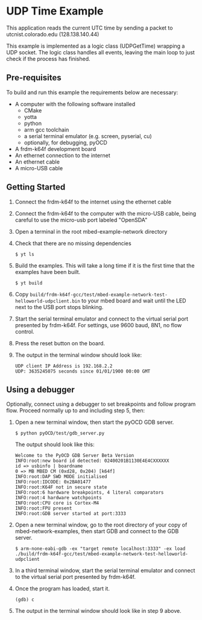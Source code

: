 # UDP Time Example
This application reads the current UTC time by sending a packet to utcnist.colorado.edu (128.138.140.44)

This example is implemented as a logic class (UDPGetTime) wrapping a UDP socket. The logic class handles all events, leaving the main loop to just check if the process has finished.

## Pre-requisites
To build and run this example the requirements below are necessary:
* A computer with the following software installed
  * CMake
  * yotta
  * python
  * arm gcc toolchain
  * a serial terminal emulator (e.g. screen, pyserial, cu)
  * optionally, for debugging, pyOCD
* A frdm-k64f development board
* An ethernet connection to the internet
* An ethernet cable
* A micro-USB cable

## Getting Started
1. Connect the frdm-k64f to the internet using the ethernet cable
2. Connect the frdm-k64f to the computer with the micro-USB cable, being careful to use the micro-usb port labeled "OpenSDA"
4. Open a terminal in the root mbed-example-network directory
6. Check that there are no missing dependencies

    ```
    $ yt ls
    ```

7. Build the examples. This will take a long time if it is the first time that the examples have been built.

    ```
    $ yt build
    ```

8. Copy `build/frdm-k64f-gcc/test/mbed-example-network-test-helloworld-udpclient.bin` to your mbed board and wait until the LED next to the USB port stops blinking.

9. Start the serial terminal emulator and connect to the virtual serial port presented by frdm-k64f. For settings, use 9600 baud, 8N1, no flow control.

10. Press the reset button on the board.

12. The output in the terminal window should look like:

    ```
    UDP client IP Address is 192.168.2.2
    UDP: 3635245075 seconds since 01/01/1900 00:00 GMT
    ```

## Using a debugger
Optionally, connect using a debugger to set breakpoints and follow program flow. Proceed normally up to and including step 5, then:

1. Open a new terminal window, then start the pyOCD GDB server.

    ```
    $ python pyOCD/test/gdb_server.py
    ```

    The output should look like this:

    ```
    Welcome to the PyOCD GDB Server Beta Version
    INFO:root:new board id detected: 02400201B1130E4E4CXXXXXX
    id => usbinfo | boardname
    0 => MB MBED CM (0xd28, 0x204) [k64f]
    INFO:root:DAP SWD MODE initialised
    INFO:root:IDCODE: 0x2BA01477
    INFO:root:K64F not in secure state
    INFO:root:6 hardware breakpoints, 4 literal comparators
    INFO:root:4 hardware watchpoints
    INFO:root:CPU core is Cortex-M4
    INFO:root:FPU present
    INFO:root:GDB server started at port:3333
    ```

2. Open a new terminal window, go to the root directory of your copy of mbed-network-examples, then start GDB and connect to the GDB server.

    ```
    $ arm-none-eabi-gdb -ex "target remote localhost:3333" -ex load ./build/frdm-k64f-gcc/test/mbed-example-network-test-helloworld-udpclient
    ```

3. In a third terminal window, start the serial terminal emulator and connect to the virtual serial port presented by frdm-k64f.

4. Once the program has loaded, start it.

    ```
    (gdb) c
    ```

5. The output in the terminal window should look like in step 9 above.
